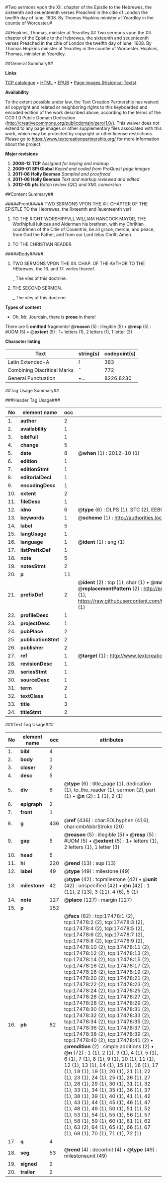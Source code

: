 #Two sermons vpon the XII. chapter of the Epistle to the Hebrewes, the sixteenth and seuenteenth verses Preached in the citie of London the twelfth day of Iune, 1608. By Thomas Hopkins minister at Yeardley in the countie of Worcester.#

##Hopkins, Thomas, minister at Yeardley.##
Two sermons vpon the XII. chapter of the Epistle to the Hebrewes, the sixteenth and seuenteenth verses Preached in the citie of London the twelfth day of Iune, 1608. By Thomas Hopkins minister at Yeardley in the countie of Worcester.
Hopkins, Thomas, minister at Yeardley.

##General Summary##

**Links**

[TCP catalogue](http://www.ota.ox.ac.uk/tcp/)  • 
[HTML](http://tei.it.ox.ac.uk/tcp/Texts-HTML/free/A03/A03641.html)  • 
[EPUB](http://tei.it.ox.ac.uk/tcp/Texts-EPUB/free/A03/A03641.epub) • 
[Page images (Historical Texts)](https://historicaltexts.jisc.ac.uk/eebo-99852169e)

**Availability**

To the extent possible under law, the Text Creation Partnership has waived all copyright and related or neighboring rights to this keyboarded and encoded edition of the work described above, according to the terms of the CC0 1.0 Public Domain Dedication (http://creativecommons.org/publicdomain/zero/1.0/). This waiver does not extend to any page images or other supplementary files associated with this work, which may be protected by copyright or other license restrictions. Please go to https://www.textcreationpartnership.org/ for more information about the project.

**Major revisions**

1. __2008-12__ __TCP__ *Assigned for keying and markup*
1. __2009-01__ __SPi Global__ *Keyed and coded from ProQuest page images*
1. __2011-08__ __Holly Beeman__ *Sampled and proofread*
1. __2011-08__ __Holly Beeman__ *Text and markup reviewed and edited*
1. __2012-05__ __pfs__ *Batch review (QC) and XML conversion*

##Content Summary##

#####Front#####
TWO SERMONS VPON THE XII. CHAPTER OF THE EPISTLE TO the Hebrewes, the ſixteenth and ſeuenteenth verſ
1. TO THE RIGHT WORSHIPFVLL WILLIAM HANCOCK MAYOR, THE Worſhipfull Iuſtices and Aldermen his brethren, with my Chriſtian countrimen of the Citie of Couentrie, be all grace, mercie, and peace, from God the Father, and from our Lord Ieſus Chriſt; Amen.

1. TO THE CHRISTIAN READER.

#####Body#####

1. TWO SERMONS VPON THE XII. CHAP. OF THE AVTHOR TO THE HEbrewes, the 16. and 17. verſes thereof.

    _ The vſes of this doctrine.

1. THE SECOND SERMON.

    _ The vſes of this doctrine.

**Types of content**

  * Oh, Mr. Jourdain, there is **prose** in there!

There are 5 **omitted** fragments! 
 @__reason__ (5) : illegible (5)  •  @__resp__ (5) : #UOM (5)  •  @__extent__ (5) : 1+ letters (1), 2 letters (1), 1 letter (3)

**Character listing**


|Text|string(s)|codepoint(s)|
|---|---|---|
|Latin Extended-A|ſ|383|
|Combining             Diacritical Marks|̄|772|
|General Punctuation|•…|8226 8230|

##Tag Usage Summary##

###Header Tag Usage###

|No|element name|occ|attributes|
|---|---|---|---|
|1.|__author__|2||
|2.|__availability__|1||
|3.|__biblFull__|1||
|4.|__change__|5||
|5.|__date__|8| @__when__ (1) : 2012-10 (1)|
|6.|__edition__|1||
|7.|__editionStmt__|1||
|8.|__editorialDecl__|1||
|9.|__encodingDesc__|1||
|10.|__extent__|2||
|11.|__fileDesc__|1||
|12.|__idno__|6| @__type__ (6) : DLPS (1), STC (2), EEBO-CITATION (1), PROQUEST (1), VID (1)|
|13.|__keywords__|1| @__scheme__ (1) : http://authorities.loc.gov/ (1)|
|14.|__label__|5||
|15.|__langUsage__|1||
|16.|__language__|1| @__ident__ (1) : eng (1)|
|17.|__listPrefixDef__|1||
|18.|__note__|5||
|19.|__notesStmt__|2||
|20.|__p__|11||
|21.|__prefixDef__|2| @__ident__ (2) : tcp (1), char (1)  •  @__matchPattern__ (2) : ([0-9\-]+):([0-9IVX]+) (1), (.+) (1)  •  @__replacementPattern__ (2) : http://eebo.chadwyck.com/downloadtiff?vid=$1&page=$2 (1), https://raw.githubusercontent.com/textcreationpartnership/Texts/master/tcpchars.xml#$1 (1)|
|22.|__profileDesc__|1||
|23.|__projectDesc__|1||
|24.|__pubPlace__|2||
|25.|__publicationStmt__|2||
|26.|__publisher__|2||
|27.|__ref__|1| @__target__ (1) : http://www.textcreationpartnership.org/docs/. (1)|
|28.|__revisionDesc__|1||
|29.|__seriesStmt__|1||
|30.|__sourceDesc__|1||
|31.|__term__|2||
|32.|__textClass__|1||
|33.|__title__|3||
|34.|__titleStmt__|2||


###Text Tag Usage###

|No|element name|occ|attributes|
|---|---|---|---|
|1.|__bibl__|4||
|2.|__body__|1||
|3.|__closer__|2||
|4.|__desc__|5||
|5.|__div__|6| @__type__ (6) : title_page (1), dedication (1), to_the_reader (1), sermon (2), part (1)  •  @__n__ (2) : 1 (1), 2 (1)|
|6.|__epigraph__|2||
|7.|__front__|1||
|8.|__g__|436| @__ref__ (436) : char:EOLhyphen (416), char:cmbAbbrStroke (20)|
|9.|__gap__|5| @__reason__ (5) : illegible (5)  •  @__resp__ (5) : #UOM (5)  •  @__extent__ (5) : 1+ letters (1), 2 letters (1), 1 letter (3)|
|10.|__head__|5||
|11.|__hi__|220| @__rend__ (13) : sup (13)|
|12.|__label__|49| @__type__ (49) : milestone (49)|
|13.|__milestone__|42| @__type__ (42) : tcpmilestone (42)  •  @__unit__ (42) : unspecified (42)  •  @__n__ (42) : 1 (11), 2 (13), 3 (11), 4 (6), 5 (1)|
|14.|__note__|127| @__place__ (127) : margin (127)|
|15.|__p__|152||
|16.|__pb__|82| @__facs__ (82) : tcp:17478:1 (2), tcp:17478:2 (2), tcp:17478:3 (2), tcp:17478:4 (2), tcp:17478:5 (2), tcp:17478:6 (2), tcp:17478:7 (2), tcp:17478:8 (2), tcp:17478:9 (2), tcp:17478:10 (2), tcp:17478:11 (2), tcp:17478:12 (2), tcp:17478:13 (2), tcp:17478:14 (2), tcp:17478:15 (2), tcp:17478:16 (2), tcp:17478:17 (2), tcp:17478:18 (2), tcp:17478:19 (2), tcp:17478:20 (2), tcp:17478:21 (2), tcp:17478:22 (2), tcp:17478:23 (2), tcp:17478:24 (2), tcp:17478:25 (2), tcp:17478:26 (2), tcp:17478:27 (2), tcp:17478:28 (2), tcp:17478:29 (2), tcp:17478:30 (2), tcp:17478:31 (2), tcp:17478:32 (2), tcp:17478:33 (2), tcp:17478:34 (2), tcp:17478:35 (2), tcp:17478:36 (2), tcp:17478:37 (2), tcp:17478:38 (2), tcp:17478:39 (2), tcp:17478:40 (2), tcp:17478:41 (2)  •  @__rendition__ (2) : simple:additions (2)  •  @__n__ (72) : 1 (1), 2 (1), 3 (1), 4 (1), 5 (1), 6 (1), 7 (1), 8 (1), 9 (1), 10 (1), 11 (1), 12 (1), 13 (1), 14 (1), 15 (1), 16 (1), 17 (1), 18 (1), 19 (1), 20 (1), 21 (1), 22 (1), 23 (1), 24 (1), 25 (1), 26 (1), 27 (1), 28 (1), 29 (1), 30 (1), 31 (1), 32 (1), 33 (1), 34 (1), 35 (1), 36 (1), 37 (1), 38 (1), 39 (1), 40 (1), 41 (1), 42 (1), 43 (1), 44 (1), 45 (1), 46 (1), 47 (1), 48 (1), 49 (1), 50 (1), 51 (1), 52 (1), 53 (1), 54 (1), 55 (1), 56 (1), 57 (1), 58 (1), 59 (1), 60 (1), 61 (1), 62 (1), 63 (2), 64 (1), 65 (1), 66 (1), 67 (1), 68 (1), 70 (1), 71 (1), 72 (1)|
|17.|__q__|4||
|18.|__seg__|53| @__rend__ (4) : decorInit (4)  •  @__type__ (49) : milestoneunit (49)|
|19.|__signed__|2||
|20.|__trailer__|2||
